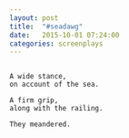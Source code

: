 ```yaml
---
layout: post
title:  "#seadawg"
date:   2015-10-01 07:24:00
categories: screenplays
---
```


```fountain

A wide stance,
on account of the sea.

A firm grip,
along with the railing.

They meandered.

```

<!--
- #thisisaship
- #imonaboat
- #seadwag
- #sealegs
- #afirmgrip
-->

